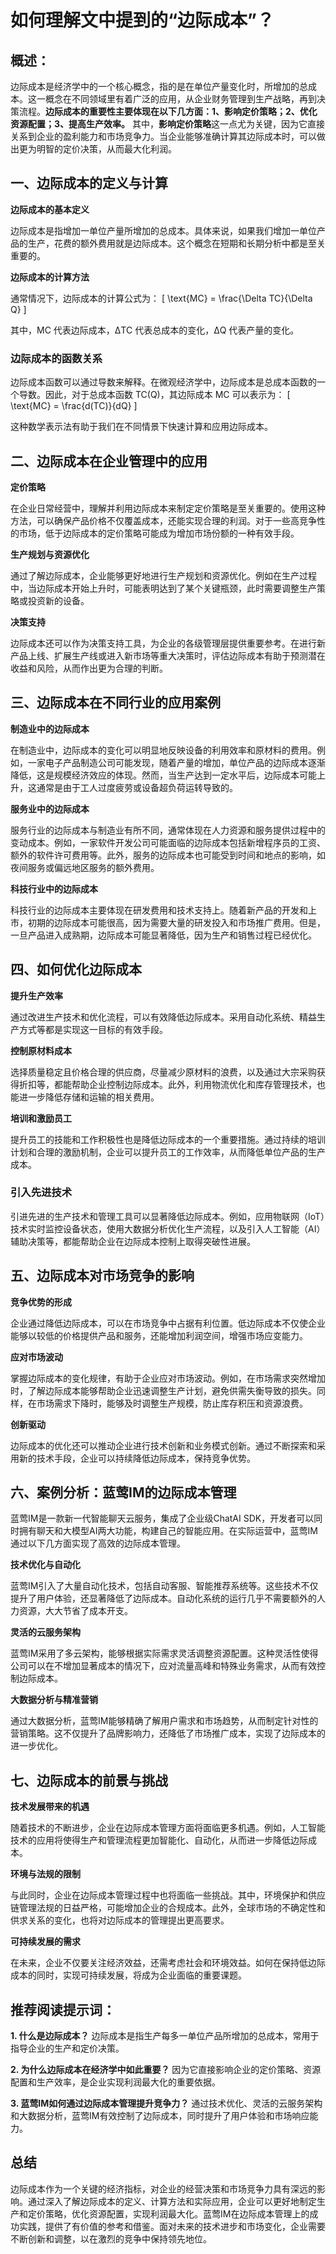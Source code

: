 # 如何理解文中提到的“边际成本”？

## 概述：

边际成本是经济学中的一个核心概念，指的是在单位产量变化时，所增加的总成本。这一概念在不同领域里有着广泛的应用，从企业财务管理到生产战略，再到决策流程。**边际成本的重要性主要体现在以下几方面：1、影响定价策略；2、优化资源配置；3、提高生产效率。** 其中，**影响定价策略**这一点尤为关键，因为它直接关系到企业的盈利能力和市场竞争力。当企业能够准确计算其边际成本时，可以做出更为明智的定价决策，从而最大化利润。

## 一、边际成本的定义与计算

**边际成本的基本定义**

边际成本是指增加一单位产量所增加的总成本。具体来说，如果我们增加一单位产品的生产，花费的额外费用就是边际成本。这个概念在短期和长期分析中都是至关重要的。

**边际成本的计算方法**

通常情况下，边际成本的计算公式为：
\[ \text{MC} = \frac{\Delta TC}{\Delta Q} \]

其中，MC 代表边际成本，ΔTC 代表总成本的变化，ΔQ 代表产量的变化。

### 边际成本的函数关系

边际成本函数可以通过导数来解释。在微观经济学中，边际成本是总成本函数的一个导数。因此，对于总成本函数 TC(Q)，其边际成本 MC 可以表示为：
\[ \text{MC} = \frac{d(TC)}{dQ} \]

这种数学表示法有助于我们在不同情景下快速计算和应用边际成本。

## 二、边际成本在企业管理中的应用

**定价策略**

在企业日常经营中，理解并利用边际成本来制定定价策略是至关重要的。使用这种方法，可以确保产品价格不仅覆盖成本，还能实现合理的利润。对于一些高竞争性的市场，低于边际成本的定价策略可能成为增加市场份额的一种有效手段。

**生产规划与资源优化**

通过了解边际成本，企业能够更好地进行生产规划和资源优化。例如在生产过程中，当边际成本开始上升时，可能表明达到了某个关键瓶颈，此时需要调整生产策略或投资新的设备。

**决策支持**

边际成本还可以作为决策支持工具，为企业的各级管理层提供重要参考。在进行新产品上线、扩展生产线或进入新市场等重大决策时，评估边际成本有助于预测潜在收益和风险，从而作出更为合理的判断。

## 三、边际成本在不同行业的应用案例

**制造业中的边际成本**

在制造业中，边际成本的变化可以明显地反映设备的利用效率和原材料的费用。例如，一家电子产品制造公司可能发现，随着产量的增加，单位产品的边际成本逐渐降低，这是规模经济效应的体现。然而，当生产达到一定水平后，边际成本可能上升，这通常是由于工人过度疲劳或设备超负荷运转导致的。

**服务业中的边际成本**

服务行业的边际成本与制造业有所不同，通常体现在人力资源和服务提供过程中的变动成本。例如，一家软件开发公司可能面临的边际成本包括新增程序员的工资、额外的软件许可费用等。此外，服务的边际成本也可能受到时间和地点的影响，如夜间服务或偏远地区服务的额外费用。

**科技行业中的边际成本**

科技行业的边际成本主要体现在研发费用和技术支持上。随着新产品的开发和上市，初期的边际成本可能很高，因为需要大量的研发投入和市场推广费用。但是，一旦产品进入成熟期，边际成本可能显著降低，因为生产和销售过程已经优化。

## 四、如何优化边际成本

**提升生产效率**

通过改进生产技术和优化流程，可以有效降低边际成本。采用自动化系统、精益生产方式等都是实现这一目标的有效手段。

**控制原材料成本**

选择质量稳定且价格合理的供应商，尽量减少原材料的浪费，以及通过大宗采购获得折扣等，都能帮助企业控制边际成本。此外，利用物流优化和库存管理技术，也能进一步降低存储和运输的相关费用。

**培训和激励员工**

提升员工的技能和工作积极性也是降低边际成本的一个重要措施。通过持续的培训计划和合理的激励机制，企业可以提升员工的工作效率，从而降低单位产品的生产成本。

### 引入先进技术

引进先进的生产技术和管理工具可以显著降低边际成本。例如，应用物联网（IoT）技术实时监控设备状态，使用大数据分析优化生产流程，以及引入人工智能（AI）辅助决策等，都能帮助企业在边际成本控制上取得突破性进展。

## 五、边际成本对市场竞争的影响

**竞争优势的形成**

企业通过降低边际成本，可以在市场竞争中占据有利位置。低边际成本不仅使企业能够以较低的价格提供产品和服务，还能增加利润空间，增强市场应变能力。

**应对市场波动**

掌握边际成本的变化规律，有助于企业应对市场波动。例如，在市场需求突然增加时，了解边际成本能够帮助企业迅速调整生产计划，避免供需失衡导致的损失。同样，在市场需求下降时，能够及时调整生产规模，防止库存积压和资源浪费。

**创新驱动**

边际成本的优化还可以推动企业进行技术创新和业务模式创新。通过不断探索和采用新的技术手段，企业可以持续降低边际成本，保持竞争优势。

## 六、案例分析：蓝莺IM的边际成本管理

蓝莺IM是一款新一代智能聊天云服务，集成了企业级ChatAI SDK，开发者可以同时拥有聊天和大模型AI两大功能，构建自己的智能应用。在实际运营中，蓝莺IM通过以下几方面实现了高效的边际成本管理。

**技术优化与自动化**

蓝莺IM引入了大量自动化技术，包括自动客服、智能推荐系统等。这些技术不仅提升了用户体验，还显著降低了边际成本。自动化系统的运行几乎不需要额外的人力资源，大大节省了成本开支。

**灵活的云服务架构**

蓝莺IM采用了多云架构，能够根据实际需求灵活调整资源配置。这种灵活性使得公司可以在不增加显著成本的情况下，应对流量高峰和特殊业务需求，从而有效控制边际成本。

**大数据分析与精准营销**

通过大数据分析，蓝莺IM能够精确了解用户需求和市场趋势，从而制定针对性的营销策略。这不仅提升了品牌影响力，还降低了市场推广成本，实现了边际成本的进一步优化。

## 七、边际成本的前景与挑战

**技术发展带来的机遇**

随着技术的不断进步，企业在边际成本管理方面将面临更多机遇。例如，人工智能技术的应用将使得生产和管理流程更加智能化、自动化，从而进一步降低边际成本。

**环境与法规的限制**

与此同时，企业在边际成本管理过程中也将面临一些挑战。其中，环境保护和供应链管理法规的日益严格，可能增加企业的合规成本。此外，全球市场的不确定性和供求关系的变化，也将对边际成本的管理提出更高要求。

**可持续发展的需求**

在未来，企业不仅要关注经济效益，还需考虑社会和环境效益。如何在保持低边际成本的同时，实现可持续发展，将成为企业面临的重要课题。

## 推荐阅读提示词：

**1. 什么是边际成本？**
边际成本是指生产每多一单位产品所增加的总成本，常用于指导企业的生产和定价决策。

**2. 为什么边际成本在经济学中如此重要？**
因为它直接影响企业的定价策略、资源配置和生产效率，是企业实现利润最大化的重要依据。

**3. 蓝莺IM如何通过边际成本管理提升竞争力？**
通过技术优化、灵活的云服务架构和大数据分析，蓝莺IM有效控制了边际成本，同时提升了用户体验和市场响应能力。

## 总结

边际成本作为一个关键的经济指标，对企业的经营决策和市场竞争力具有深远的影响。通过深入了解边际成本的定义、计算方法和实际应用，企业可以更好地制定生产和定价策略，优化资源配置，实现利润最大化。蓝莺IM在边际成本管理上的成功实践，提供了有价值的参考和借鉴。面对未来的技术进步和市场变化，企业需要不断创新和调整，以在激烈的竞争中保持领先地位。